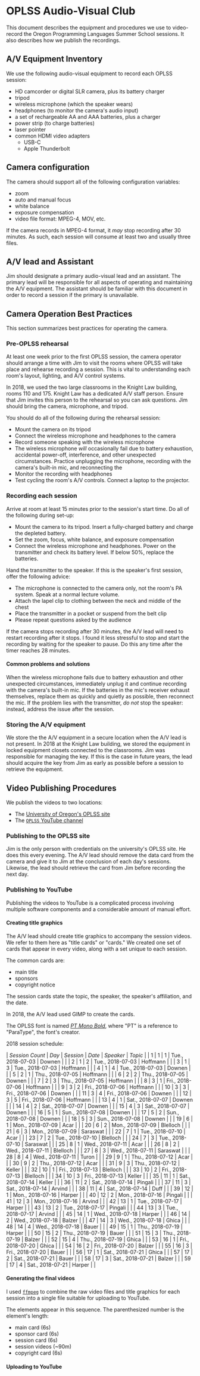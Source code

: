 # OPLSS Audio-Visual Club

This document describes the equipment and procedures we use to
video-record the Oregon Programming Languages Summer School
sessions. It also describes how we publish the recordings.

## A/V Equipment Inventory

We use the following audio-visual equipment to record each OPLSS session:

  * HD camcorder or digital SLR camera, plus its battery charger
  * tripod
  * wireless microphone (which the speaker wears)
  * headphones (to monitor the camera's audio input)
  * a set of rechargeable AA and AAA batteries, plus a charger
  * power strip (to charge batteries)
  * laser pointer
  * common HDMI video adapters
	* USB-C
    * Apple Thunderbolt

## Camera configuration

The camera should support all of the following configuration variables:

  * zoom
  * auto and manual focus
  * white balance
  * exposure compensation
  * video file format: MPEG-4, MOV, etc.

If the camera records in MPEG-4 format, it _may_ stop recording after 30
minutes. As such, each session will consume at least two and usually three files.

## A/V lead and Assistant

Jim should designate a primary audio-visual lead and an
assistant. The primary lead will be responsible for all aspects of
operating and maintaining the A/V equipment. The assistant should be
familiar with this document in order to record a session if the
primary is unavailable.

## Camera Operation Best Practices

This section summarizes best practices for operating the camera.

### Pre-OPLSS rehearsal

At least one week prior to the first OPLSS session, the camera
operator should arrange a time with Jim to visit the rooms where OPLSS
will take place and rehearse recording a session. This is vital to
understanding each room's layout, lighting, and A/V control systems.

In 2018, we used the two large classrooms in the Knight Law building,
rooms 110 and 175. Knight Law has a dedicated A/V staff person. Ensure
that Jim invites this person to the rehearsal so you can ask
questions. Jim should bring the camera, microphone, and tripod.

You should do all of the following during the rehearsal session:

  * Mount the camera on its tripod
  * Connect the wireless microphone and headphones to the camera
  * Record someone speaking with the wireless microphone
  * The wireless microphone *will* occasionally fail due to battery
    exhaustion, accidental power-off, interference, and other
    unexpected circumstances. Practice unplugging the microphone,
    recording with the camera's built-in mic, and reconnecting the 
  * Monitor the recording with headphones
  * Test cycling the room's A/V controls. Connect a laptop to the
    projector.

### Recording each session

Arrive at room at least 15 minutes prior to the session's start
time. Do all of the following during set-up:

  * Mount the camera to its tripod. Insert a fully-charged
    battery and charge the depleted battery.
  * Set the zoom, focus, white balance, and exposure compensation
  * Connect the wireless microphone and headphones. Power on the
    transmitter and check its battery level. If below 50%, replace the
    batteries.

Hand the transmitter to the speaker. If this is the speaker's first
session, offer the following advice:

  * The microphone is connected to the camera only, not the room's PA
    system. Speak at a normal lecture volume.
  * Attach the lapel clip to clothing between the neck and middle of the chest
  * Place the transmitter in a pocket or suspend from the belt clip
  * Please repeat questions asked by the audience

If the camera stops recording after 30 minutes, the A/V lead will
need to restart recording after it stops. I found it less stressful to
stop and start the recording by waiting for the speaker to pause. Do
this any time after the timer reaches 28 minutes.

#### Common problems and solutions

When the wireless microphone fails due to battery exhaustion and other
unexpected circumstances, immediately unplug it and continue recording
with the camera's built-in mic. If the batteries in the mic's receiver
exhaust themselves, replace them as quickly and quietly as possible,
then reconnect the mic. If the problem lies with the transmitter, *do
not* stop the speaker: instead, address the issue after the session.

### Storing the A/V equipment

We store the the A/V equipment in a secure location when the A/V lead
is not present.  In 2018 at the Knight Law building, we stored the
equipment in locked equipment closets connected to the classrooms. Jim
was responsible for managing the key. If this is the case in future
years, the lead should acquire the key from Jim as early as possible
before a session to retrieve the equipment.

## Video Publishing Procedures

We publish the videos to two locations:

  * The [University of Oregon's OPLSS site](https://www.cs.uoregon.edu/research/summerschool/summer18/topics.php)
  * The [`OPLSS` YouTube channel](https://www.youtube.com/channel/UCDe6N9R7U-RYWA57wzJQ2SQ)

### Publishing to the OPLSS site

Jim is the only person with credentials on the university's OPLSS
site. He does this every evening. The A/V lead should remove the
data card from the camera and give it to Jim at the conclusion of each
day's sessions. Likewise, the lead should retrieve the card from
Jim before recording the next day.

### Publishing to YouTube

Publishing the videos to YouTube is a complicated process involving
multiple software components and a considerable amount of manual effort.

#### Creating title graphics

The A/V lead should create title graphics to accompany the session
videos.  We refer to them here as "title cards" or "cards." We created
one set of cards that appear in every video, along with a set unique
to each session.

The common cards are:

  * main title
  * sponsors
  * copyright notice

The session cards state the topic, the speaker, the speaker's
affiliation, and the date.

In 2018, the A/V lead used GIMP to create the cards.

The OPLSS font is named [_PT Mono Bold_](https://www.1001fonts.com/pt-mono-font.html#character-map-bold), where "PT" is a reference to
"ParaType", the font's creator.

2018 session schedule:

| *Session Count* | *Day* | *Session* | *Date*           | *Speaker* | *Topic* |
| 1               | 1     | 1         | Tue., 2018-07-03 | Downen    |         |
| 2               | 1     | 2         | Tue., 2018-07-03 | Hoffmann  |         |
| 3               | 1     | 3         | Tue., 2018-07-03 | Hoffmann  |         |
| 4               | 1     | 4         | Tue., 2018-07-03 | Downen    |         |
| 5               | 2     | 1         | Thu., 2018-07-05 | Hoffmann  |         |
| 6               | 2     | 2         | Thu., 2018-07-05 | Downen    |         |
| 7               | 2     | 3         | Thu., 2018-07-05 | Hoffmann  |         |
| 8               | 3     | 1         | Fri., 2018-07-06 | Hoffmann  |         |
| 9               | 3     | 2         | Fri., 2018-07-06 | Hoffmann  |         |
| 10              | 3     | 3         | Fri., 2018-07-06 | Downen    |         |
| 11              | 3     | 4         | Fri., 2018-07-06 | Downen    |         |
| 12              | 3     | 5         | Fri., 2018-07-06 | Hoffmann  |         |
| 13              | 4     | 1         | Sat., 2018-07-07 | Downen    |         |
| 14              | 4     | 2         | Sat., 2018-07-07 | Downen    |         |
| 15              | 4     | 3         | Sat., 2018-07-07 | Downen    |         |
| 16              | 5     | 1         | Sun., 2018-07-08 | Downen    |         |
| 17              | 5     | 2         | Sun., 2018-07-08 | Downen    |         |
| 18              | 5     | 3         | Sun., 2018-07-08 | Downen    |         |
| 19              | 6     | 1         | Mon., 2018-07-09 | Acar      |         |
| 20              | 6     | 2         | Mon., 2018-07-09 | Blelloch  |         |
| 21              | 6     | 3         | Mon., 2018-07-09 | Saraswat  |         |
| 22              | 7     | 1         | Tue., 2018-07-10 | Acar      |         |
| 23              | 7     | 2         | Tue., 2018-07-10 | Blelloch  |         |
| 24              | 7     | 3         | Tue., 2018-07-10 | Saraswat  |         |
| 25              | 8     | 1         | Wed., 2018-07-11 | Acar      |         |
| 26              | 8     | 2         | Wed., 2018-07-11 | Blelloch  |         |
| 27              | 8     | 3         | Wed., 2018-07-11 | Saraswat  |         |
| 28              | 8     | 4         | Wed., 2018-07-11 | Turon     |         |
| 29              | 9     | 1         | Thu., 2018-07-12 | Acar      |         |
| 30              | 9     | 2         | Thu., 2018-07-12 | Acar      |         |
| 31              | 9     | 3         | Thu., 2018-07-12 | Keller    |         |
| 32              | 10    | 1         | Fri., 2018-07-13 | Blelloch  |         |
| 33              | 10    | 2         | Fri., 2018-07-13 | Blelloch  |         |
| 34              | 10    | 3         | Fri., 2018-07-13 | Keller    |         |
| 35              | 11    | 1         | Sat., 2018-07-14 | Keller    |         |
| 36              | 11    | 2         | Sat., 2018-07-14 | Pingali   |         |
| 37              | 11    | 3         | Sat., 2018-07-14 | Arvind    |         |
| 38              | 11    | 4         | Sat., 2018-07-14 | Duff      |         |
| 39              | 12    | 1         | Mon., 2018-07-16 | Harper    |         |
| 40              | 12    | 2         | Mon., 2018-07-16 | Pingali   |         |
| 41              | 12    | 3         | Mon., 2018-07-16 | Arvind    |         |
| 42              | 13    | 1         | Tue., 2018-07-17 | Harper    |         |
| 43              | 13    | 2         | Tue., 2018-07-17 | Pingali   |         |
| 44              | 13    | 3         | Tue., 2018-07-17 | Arvind    |         |
| 45              | 14    | 1         | Wed., 2018-07-18 | Harper    |         |
| 46              | 14    | 2         | Wed., 2018-07-18 | Balzer    |         |
| 47              | 14    | 3         | Wed., 2018-07-18 | Ghica     |         |
| 48              | 14    | 4         | Wed., 2018-07-18 | Bauer     |         |
| 49              | 15    | 1         | Thu., 2018-07-19 | Harper    |         |
| 50              | 15    | 2         | Thu., 2018-07-19 | Bauer     |         |
| 51              | 15    | 3         | Thu., 2018-07-19 | Balzer    |         |
| 52              | 15    | 4         | Thu., 2018-07-19 | Ghica     |         |
| 53              | 16    | 1         | Fri., 2018-07-20 | Ghica     |         |
| 54              | 16    | 2         | Fri., 2018-07-20 | Balzer    |         |
| 55              | 16    | 3         | Fri., 2018-07-20 | Bauer     |         |
| 56              | 17    | 1         | Sat., 2018-07-21 | Ghica     |         |
| 57              | 17    | 2         | Sat., 2018-07-21 | Bauer     |         |
| 58              | 17    | 3         | Sat., 2018-07-21 | Balzer    |         |
| 59              | 17    | 4         | Sat., 2018-07-21 | Harper    |         |

#### Generating the final videos

I used [`ffmpeg`](https://ffmpeg.org/) to combine the raw video files
and title graphics for each session into a single file suitable for
uploading to YouTube.

The elements appear in this sequence. The parenthesized number is the
element's length:

  * main card (6s)
  * sponsor card (6s)
  * session card (6s)
  * session videos (~90m)
  * copyright card (6s)



#### Uploading to YouTube

